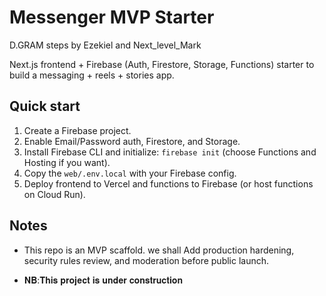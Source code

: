 # Messenger MVP Starter

D.GRAM steps by Ezekiel and Next_level_Mark

Next.js frontend + Firebase (Auth, Firestore, Storage, Functions) starter to build a messaging + reels + stories app.

## Quick start

1. Create a Firebase project.
2. Enable Email/Password auth, Firestore, and Storage.
3. Install Firebase CLI and initialize: `firebase init` (choose Functions and Hosting if you want).
4. Copy the `web/.env.local` with your Firebase config.
5. Deploy frontend to Vercel and functions to Firebase (or host functions on Cloud Run).

## Notes
- This repo is an MVP scaffold. we shall Add production hardening, security rules review, and moderation before public launch.

- 𝐍𝐁:𝐓𝐡𝐢𝐬 𝐩𝐫𝐨𝐣𝐞𝐜𝐭 𝐢𝐬 𝐮𝐧𝐝𝐞𝐫 𝐜𝐨𝐧𝐬𝐭𝐫𝐮𝐜𝐭𝐢𝐨𝐧
